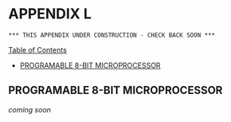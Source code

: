 # APPENDIX L

```text
*** THIS APPENDIX UNDER CONSTRUCTION - CHECK BACK SOON ***
```

[Table of Contents](https://github.com/JeffDeCola/my-masters-thesis#table-of-contents)

* [PROGRAMABLE 8-BIT MICROPROCESSOR](https://github.com/JeffDeCola/my-masters-thesis/blob/master/appendices/appendix-l/appendix-l.md#programable-8-bit-microprocessor)

## PROGRAMABLE 8-BIT MICROPROCESSOR

*coming soon*
